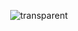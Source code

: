 <div align="center">  

![transparent](https://capsule-render.vercel.app/api?type=Oh%20YuSeok's%20Github&fontColor=703ee5&text=Transparent&height=150&fontSize=60&desc=Only%20Use%20Text&descAlignY=75&descAlign=60)
